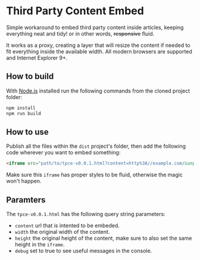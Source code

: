 # Third Party Content Embed

Simple workaround to embed third party content inside articles, keeping everything neat and tidy! or in other words, ~~responsive~~ fluid.

It works as a proxy, creating a layer that will resize the content if needed to fit everything inside the available width. All modern browsers are supported and Internet Explorer 9+.

## How to build

With [Node.js](http://nodejs.org/) installed run the following commands from the cloned project folder:

```sh
npm install
npm run build
```

## How to use

Publish all the files within the `dist` project's folder, then add the following code wherever you want to embed something:

```html
<iframe src="path/to/tpce-v0.0.1.html?content=http%3A//example.com/&amp;width=800&amp;height=600"></iframe>
```

Make sure this `iframe` has proper styles to be fluid, otherwise the magic won't happen.

## Paramters

The `tpce-v0.0.1.html` has the following query string parameters:

* `content` url that is intented to be embeded.
* `width` the original width of the content.
* `height` the original height of the content, make sure to also set the same height in the `iframe`.
* `debug` set to true to see useful messages in the console.

